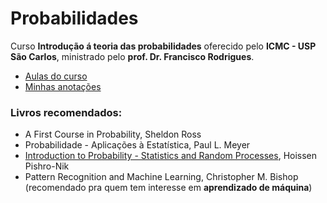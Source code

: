 # Probabilidades

Curso **Introdução á teoria das probabilidades** oferecido pelo **ICMC - USP São Carlos**, ministrado pelo **prof. Dr. Francisco Rodrigues**. 

- [Aulas do curso](https://www.youtube.com/playlist?list=PLSc7xcwCGNh3Ls-WARhH54WwiqB91Kyak)
- [Minhas anotações](https://1drv.ms/u/s!Aqm0g_7pZm5utQBWnc5y1wRylijd?e=jYw7RF)

### Livros recomendados:
* A First Course in Probability, Sheldon Ross
* Probabilidade - Aplicações à Estatística, Paul L. Meyer
* <a href="https://www.probabilitycourse.com/">Introduction to Probability - Statistics and Random Processes</a>, Hoissen Pishro-Nik
* Pattern Recognition and Machine Learning, Christopher M. Bishop (recomendado pra quem tem interesse em **aprendizado de máquina**)